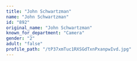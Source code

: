 ```yaml
---
title: "John Schwartzman"
name: "John Schwartzman"
id: "892"
original_name: "John Schwartzman"
known_for_department: "Camera"
gender: "2"
adult: "false"
profile_path: "/tP37xmTuc1RXSGdTxnPxanpwIvd.jpg"
---
```

